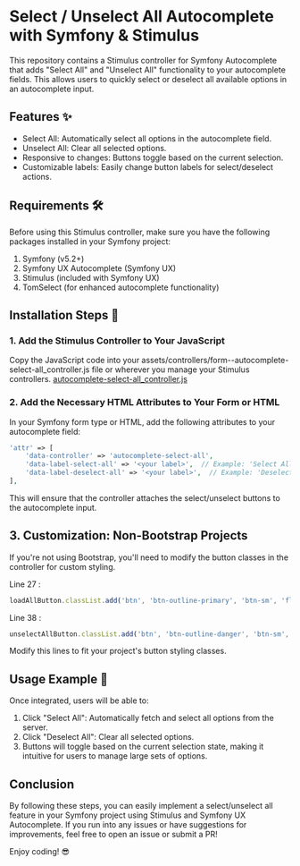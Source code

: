 # Select / Unselect All Autocomplete with Symfony & Stimulus

This repository contains a Stimulus controller for Symfony Autocomplete that adds "Select All" and "Unselect All" functionality to your autocomplete fields. This allows users to quickly select or deselect all available options in an autocomplete input.

## Features ✨

 - Select All: Automatically select all options in the autocomplete field.
 - Unselect All: Clear all selected options.
 - Responsive to changes: Buttons toggle based on the current selection.
 - Customizable labels: Easily change button labels for select/deselect actions.

## Requirements 🛠️

Before using this Stimulus controller, make sure you have the following packages installed in your Symfony project:

1. Symfony (v5.2+)
2. Symfony UX Autocomplete (Symfony UX)
3. Stimulus (included with Symfony UX)
4. TomSelect (for enhanced autocomplete functionality)

## Installation Steps 🚀

### 1. Add the Stimulus Controller to Your JavaScript

Copy the JavaScript code into your assets/controllers/form--autocomplete-select-all_controller.js file or wherever you manage your Stimulus controllers. [autocomplete-select-all_controller.js](./autocomplete-select-all_controller.js)

### 2. Add the Necessary HTML Attributes to Your Form or HTML

In your Symfony form type or HTML, add the following attributes to your autocomplete field:

```php
'attr' => [
    'data-controller' => 'autocomplete-select-all',
    'data-label-select-all' => '<your label>',  // Example: 'Select All'
    'data-label-deselect-all' => '<your label>',  // Example: 'Deselect All'
],
```

This will ensure that the controller attaches the select/unselect buttons to the autocomplete input.

## 3. Customization: Non-Bootstrap Projects

If you're not using Bootstrap, you'll need to modify the button classes in the controller for custom styling.


Line 27 :

```js
loadAllButton.classList.add('btn', 'btn-outline-primary', 'btn-sm', 'float-end', 'd-none', 'select-all-button')
```

Line 38 :

```js
unselectAllButton.classList.add('btn', 'btn-outline-danger', 'btn-sm', 'float-end', 'd-none', 'unselect-all-button')
```

Modify this lines to fit your project's button styling classes.

## Usage Example 🎯

Once integrated, users will be able to:

1. Click "Select All": Automatically fetch and select all options from the server.
2. Click "Deselect All": Clear all selected options.
3. Buttons will toggle based on the current selection state, making it intuitive for users to manage large sets of options.

## Conclusion

By following these steps, you can easily implement a select/unselect all feature in your Symfony project using Stimulus and Symfony UX Autocomplete. If you run into any issues or have suggestions for improvements, feel free to open an issue or submit a PR!

Enjoy coding! 😎
